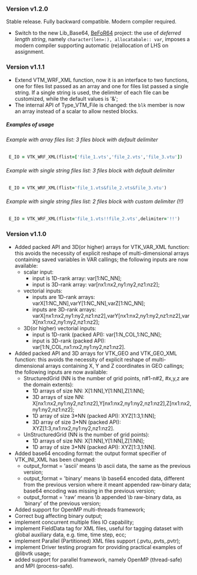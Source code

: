 ### Version v1.2.0
Stable release. Fully backward compatible. Modern compiler required.

+ Switch to the new Lib_Base64, [BeFoR64](https://github.com/szaghi/BeFoR64) project: the use of *deferred length string*, namely `character(len=:), allocatabale:: var`, imposes a modern compiler supporting automatic (re)allocation of LHS on assignment.

### Version v1.1.1

+ Extend VTM_WRF_XML function, now it is an interface to two functions, one for files list passed as an array and one for files list passed a single string. If a single string is used, the delimiter of each file can be customized, while the default values is '&';
+ The internal API of Type_VTM_File is changed: the `blk` member is now an array instead of a scalar to allow nested blocks.

##### Examples of usage

###### Example with array files list: 3 files block with default delimiter
```fortran
 E_IO = VTK_WRF_XML(flist=['file_1.vts','file_2.vts','file_3.vtu'])
```
###### Example with single string files list: 3 files block with default delimiter
```fortran
 E_IO = VTK_WRF_XML(flist='file_1.vts&file_2.vts&file_3.vtu')
```
###### Example with single string files list: 2 files block with custom delimiter (!!)
```fortran
 E_IO = VTK_WRF_XML(flist='file_1.vts!!file_2.vts',delimiter='!!')
```

### Version v1.1.0

+ Added packed API and 3D(or higher) arrays for VTK_VAR_XML function: this avoids the necessity of explicit reshape of multi-dimensional arrays containing saved variables in VAR callings; the following inputs are now available:
  + scalar input:
    + input is 1D-rank array: var[1:NC_NN];
    + input is 3D-rank array: var[nx1:nx2,ny1:ny2,nz1:nz2];
  + vectorial inputs:
    + inputs are 1D-rank arrays: varX[1:NC_NN],varY[1:NC_NN],varZ[1:NC_NN];
    + inputs are 3D-rank arrays: varX[nx1:nx2,ny1:ny2,nz1:nz2],varY[nx1:nx2,ny1:ny2,nz1:nz2],varX[nx1:nx2,ny1:ny2,nz1:nz2];
  + 3D(or higher) vectorial inputs:
    + input is 1D-rank (packed API): var[1:N_COL,1:NC_NN];
    + input is 3D-rank (packed API): var[1:N_COL,nx1:nx2,ny1:ny2,nz1:nz2].
+ Added packed API and 3D arrays for VTK_GEO and VTK_GEO_XML function: this avoids the necessity of explicit reshape of multi-dimensional arrays containing X, Y and Z coordinates in GEO callings; the following inputs are now available:
  + StructuredGrid (NN is the number of grid points, n\#1-n\#2, \#x,y,z are the domain extents):
    + 1D arrays of size NN: X[1:NN],Y[1:NN],Z[1:NN];
    + 3D arrays of size NN: X[nx1:nx2,ny1:ny2,nz1:nz2],Y[nx1:nx2,ny1:ny2,nz1:nz2],Z[nx1:nx2,ny1:ny2,nz1:nz2];
    + 1D array of size 3*NN (packed API): XYZ[1:3,1:NN];
    + 3D array of size 3*NN (packed API): XYZ[1:3,nx1:nx2,ny1:ny2,nz1:nz2].
  + UnStructuredGrid (NN is the number of grid points):
    + 1D arrays of size NN: X[1:NN],Y[1:NN],Z[1:NN];
    + 1D array of size 3*NN (packed API): XYZ[1:3,1:NN].
+ Added base64 encoding format: the output format specifier of VTK_INI_XML has been changed:
  + output_format = 'ascii' means \b ascii data, the same as the previous version;
  + output_format = 'binary' means \b base64 encoded data, different from the previous version where it meant appended raw-binary data; base64 encoding was missing in the previous version;
  + output_format = 'raw' means \b appended \b raw-binary data, as 'binary' of the previous version;
+ Added support for OpenMP multi-threads framework;
+ Correct bug affecting binary output;
+ implement concurrent multiple files IO capability;
+ implement FieldData tag for XML files, useful for tagging dataset with global auxiliary data, e.g. time, time step, ecc;
+ implement Parallel (Partitioned) XML files support (.pvtu,.pvts,.pvtr);
+ implement Driver testing program for providing practical examples of @libvtk usage;
+ added support for parallel framework, namely OpenMP (thread-safe) and MPI (process-safe).
